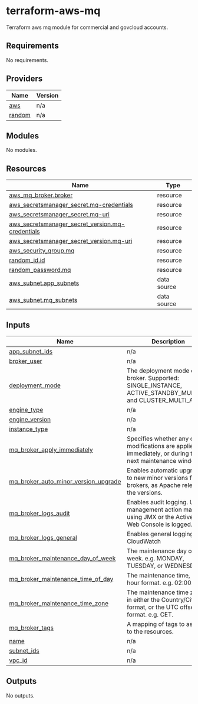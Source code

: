# terraform-aws-mq
Terraform aws mq module for commercial and govcloud accounts.

<!-- BEGIN_TF_DOCS -->
## Requirements

No requirements.

## Providers

| Name | Version |
|------|---------|
| <a name="provider_aws"></a> [aws](#provider\_aws) | n/a |
| <a name="provider_random"></a> [random](#provider\_random) | n/a |

## Modules

No modules.

## Resources

| Name | Type |
|------|------|
| [aws_mq_broker.broker](https://registry.terraform.io/providers/hashicorp/aws/latest/docs/resources/mq_broker) | resource |
| [aws_secretsmanager_secret.mq-credentials](https://registry.terraform.io/providers/hashicorp/aws/latest/docs/resources/secretsmanager_secret) | resource |
| [aws_secretsmanager_secret.mq-uri](https://registry.terraform.io/providers/hashicorp/aws/latest/docs/resources/secretsmanager_secret) | resource |
| [aws_secretsmanager_secret_version.mq-credentials](https://registry.terraform.io/providers/hashicorp/aws/latest/docs/resources/secretsmanager_secret_version) | resource |
| [aws_secretsmanager_secret_version.mq-uri](https://registry.terraform.io/providers/hashicorp/aws/latest/docs/resources/secretsmanager_secret_version) | resource |
| [aws_security_group.mq](https://registry.terraform.io/providers/hashicorp/aws/latest/docs/resources/security_group) | resource |
| [random_id.id](https://registry.terraform.io/providers/hashicorp/random/latest/docs/resources/id) | resource |
| [random_password.mq](https://registry.terraform.io/providers/hashicorp/random/latest/docs/resources/password) | resource |
| [aws_subnet.app_subnets](https://registry.terraform.io/providers/hashicorp/aws/latest/docs/data-sources/subnet) | data source |
| [aws_subnet.mq_subnets](https://registry.terraform.io/providers/hashicorp/aws/latest/docs/data-sources/subnet) | data source |

## Inputs

| Name | Description | Type | Default | Required |
|------|-------------|------|---------|:--------:|
| <a name="input_app_subnet_ids"></a> [app\_subnet\_ids](#input\_app\_subnet\_ids) | n/a | `any` | n/a | yes |
| <a name="input_broker_user"></a> [broker\_user](#input\_broker\_user) | n/a | `string` | `"example_user"` | no |
| <a name="input_deployment_mode"></a> [deployment\_mode](#input\_deployment\_mode) | The deployment mode of the broker. Supported: SINGLE\_INSTANCE, ACTIVE\_STANDBY\_MULTI\_AZ and CLUSTER\_MULTI\_AZ. | `string` | `"CLUSTER_MULTI_AZ"` | no |
| <a name="input_engine_type"></a> [engine\_type](#input\_engine\_type) | n/a | `string` | `"RabbitMQ"` | no |
| <a name="input_engine_version"></a> [engine\_version](#input\_engine\_version) | n/a | `string` | `"3.9.16"` | no |
| <a name="input_instance_type"></a> [instance\_type](#input\_instance\_type) | n/a | `string` | `"mq.m5.large"` | no |
| <a name="input_mq_broker_apply_immediately"></a> [mq\_broker\_apply\_immediately](#input\_mq\_broker\_apply\_immediately) | Specifies whether any cluster modifications are applied immediately, or during the next maintenance window. | `bool` | `true` | no |
| <a name="input_mq_broker_auto_minor_version_upgrade"></a> [mq\_broker\_auto\_minor\_version\_upgrade](#input\_mq\_broker\_auto\_minor\_version\_upgrade) | Enables automatic upgrades to new minor versions for brokers, as Apache releases the versions. | `bool` | `true` | no |
| <a name="input_mq_broker_logs_audit"></a> [mq\_broker\_logs\_audit](#input\_mq\_broker\_logs\_audit) | Enables audit logging. User management action made using JMX or the ActiveMQ Web Console is logged. | `bool` | `false` | no |
| <a name="input_mq_broker_logs_general"></a> [mq\_broker\_logs\_general](#input\_mq\_broker\_logs\_general) | Enables general logging via CloudWatch | `bool` | `false` | no |
| <a name="input_mq_broker_maintenance_day_of_week"></a> [mq\_broker\_maintenance\_day\_of\_week](#input\_mq\_broker\_maintenance\_day\_of\_week) | The maintenance day of the week. e.g. MONDAY, TUESDAY, or WEDNESDAY. | `string` | `"SUNDAY"` | no |
| <a name="input_mq_broker_maintenance_time_of_day"></a> [mq\_broker\_maintenance\_time\_of\_day](#input\_mq\_broker\_maintenance\_time\_of\_day) | The maintenance time, in 24-hour format. e.g. 02:00. | `string` | `"03:00"` | no |
| <a name="input_mq_broker_maintenance_time_zone"></a> [mq\_broker\_maintenance\_time\_zone](#input\_mq\_broker\_maintenance\_time\_zone) | The maintenance time zone, in either the Country/City format, or the UTC offset format. e.g. CET. | `string` | `"UTC"` | no |
| <a name="input_mq_broker_tags"></a> [mq\_broker\_tags](#input\_mq\_broker\_tags) | A mapping of tags to assign to the resources. | `map(string)` | `{}` | no |
| <a name="input_name"></a> [name](#input\_name) | n/a | `any` | n/a | yes |
| <a name="input_subnet_ids"></a> [subnet\_ids](#input\_subnet\_ids) | n/a | `any` | n/a | yes |
| <a name="input_vpc_id"></a> [vpc\_id](#input\_vpc\_id) | n/a | `any` | n/a | yes |

## Outputs

No outputs.
<!-- END_TF_DOCS -->